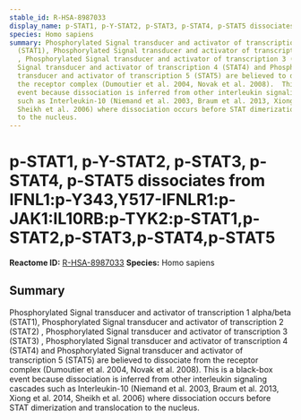```yaml
---
stable_id: R-HSA-8987033
display_name: p-STAT1, p-Y-STAT2, p-STAT3, p-STAT4, p-STAT5 dissociates from IFNL1:p-Y343,Y517-IFNLR1:p-JAK1:IL10RB:p-TYK2:p-STAT1,p-STAT2,p-STAT3,p-STAT4,p-STAT5
species: Homo sapiens
summary: Phosphorylated Signal transducer and activator of transcription 1 alpha/beta
  (STAT1), Phosphorylated Signal transducer and activator of transcription 2 (STAT2)
  , Phosphorylated Signal transducer and activator of transcription 3 (STAT3) , Phosphorylated
  Signal transducer and activator of transcription 4 (STAT4) and Phosphorylated Signal
  transducer and activator of transcription 5 (STAT5) are believed to dissociate from
  the receptor complex (Dumoutier et al. 2004, Novak et al. 2008).  This is a black-box
  event because dissociation is inferred from other interleukin signaling cascades
  such as Interleukin-10 (Niemand et al. 2003, Braum et al. 2013, Xiong et al. 2014,
  Sheikh et al. 2006) where dissociation occurs before STAT dimerization and translocation
  to the nucleus.
---
```


# p-STAT1, p-Y-STAT2, p-STAT3, p-STAT4, p-STAT5 dissociates from IFNL1:p-Y343,Y517-IFNLR1:p-JAK1:IL10RB:p-TYK2:p-STAT1,p-STAT2,p-STAT3,p-STAT4,p-STAT5
**Reactome ID:** [R-HSA-8987033](https://reactome.org/content/detail/R-HSA-8987033)
**Species:** Homo sapiens

## Summary

Phosphorylated Signal transducer and activator of transcription 1 alpha/beta (STAT1), Phosphorylated Signal transducer and activator of transcription 2 (STAT2) , Phosphorylated Signal transducer and activator of transcription 3 (STAT3) , Phosphorylated Signal transducer and activator of transcription 4 (STAT4) and Phosphorylated Signal transducer and activator of transcription 5 (STAT5) are believed to dissociate from the receptor complex (Dumoutier et al. 2004, Novak et al. 2008).  This is a black-box event because dissociation is inferred from other interleukin signaling cascades such as Interleukin-10 (Niemand et al. 2003, Braum et al. 2013, Xiong et al. 2014, Sheikh et al. 2006) where dissociation occurs before STAT dimerization and translocation to the nucleus.
